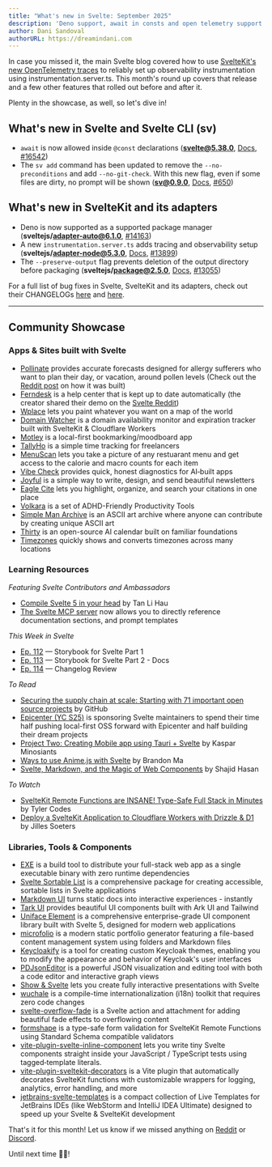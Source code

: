 ```yaml
---
title: "What's new in Svelte: September 2025"
description: 'Deno support, await in consts and open telemetry support'
author: Dani Sandoval
authorURL: https://dreamindani.com
---
```


In case you missed it, the main Svelte blog covered how to use [SvelteKit's new OpenTelemetry traces](https://svelte.dev/blog/sveltekit-integrated-observability) to reliably set up observability instrumentation using instrumentation.server.ts. This month's round up covers that release and a few other features that rolled out before and after it.

Plenty in the showcase, as well, so let's dive in!

## What's new in Svelte and Svelte CLI (sv)

- `await` is now allowed inside `@const` declarations (**svelte@5.38.0**, [Docs](https://svelte.dev/docs/svelte/await), [#16542](https://github.com/sveltejs/svelte/pull/16542))
- The `sv add` command has been updated to remove the `--no-preconditions` and add `--no-git-check`. With this new flag, even if some files are dirty, no prompt will be shown (**sv@0.9.0**, [Docs](https://svelte.dev/docs/cli/sv-add), [#650](https://github.com/sveltejs/cli/pull/650))

## What's new in SvelteKit and its adapters

- Deno is now supported as a supported package manager (**sveltejs/adapter-auto@6.1.0**, [#14163](https://github.com/sveltejs/kit/pull/14163))
- A new `instrumentation.server.ts` adds tracing and observability setup (**sveltejs/adapter-node@5.3.0**, [Docs](https://svelte.dev/docs/kit/observability), [#13899](https://github.com/sveltejs/kit/pull/13899))
- The `--preserve-output` flag prevents deletion of the output directory before packaging (**sveltejs/package@2.5.0**, [Docs](https://svelte.dev/docs/kit/packaging), [#13055](https://github.com/sveltejs/kit/pull/13055))

For a full list of bug fixes in Svelte, SvelteKit and its adapters, check out their CHANGELOGs [here](https://github.com/sveltejs/svelte/blob/main/packages/svelte/CHANGELOG.md) and [here](https://github.com/sveltejs/kit/tree/main/packages).

---

## Community Showcase

### Apps & Sites built with Svelte

- [Pollinate](https://apps.apple.com/us/app/pollinate-pollen-forecast/id6749463028) provides accurate forecasts designed for allergy sufferers who want to plan their day, or vacation, around pollen levels (Check out the [Reddit post](https://www.reddit.com/r/sveltejs/comments/1mk05ym/mobile_app_made_with_svelte_5_capacitor/) on how it was built)
- [Ferndesk](https://ferndesk.com/) is a help center that is kept up to date automatically (the creator shared their demo on the [Svelte Reddit](https://www.reddit.com/r/sveltejs/comments/1mqe9ez/i_built_a_tool_that_keeps_your_help_center_up_to/))
- [Wplace](https://wplace.live/) lets you paint whatever you want on a map of the world
- [Domain Watcher](https://github.com/Scorpio3310/domain-watcher) is a domain availability monitor and expiration tracker built with SvelteKit & Cloudflare Workers
- [Motley](https://trymotley.com/) is a local-first bookmarking/moodboard app
- [TallyHo](https://tallyho.app/) is a simple time tracking for freelancers
- [MenuScan](https://www.getmenuscan.app/) lets you take a picture of any restuarant menu and get access to the calorie and macro counts for each item
- [Vibe Check](https://vibechecked.app/) provides quick, honest diagnostics for AI‑built apps
- [Joyful](https://joyful.to/) is a simple way to write, design, and send beautiful newsletters
- [Eagle Cite](https://eaglecite.com/) lets you highlight, organize, and search your citations in one place
- [Volkara](https://volkara.stormlightlabs.org/) is a set of ADHD-Friendly Productivity Tools
- [Simple Man Archive](https://simplemanarchive.com/) is an ASCII art archive where anyone can contribute by creating unique ASCII art
- [Thirty](https://github.com/thirtycalendar/thirty) is an open-source AI calendar built on familiar foundations
- [Timezones](https://time.tem.dev/) quickly shows and converts timezones across many locations

### Learning Resources

_Featuring Svelte Contributors and Ambassadors_

- [Compile Svelte 5 in your head](https://lihautan.com/compile-svelte-5-in-your-head) by Tan Li Hau
- [The Svelte MCP server](https://www.reddit.com/r/sveltejs/comments/1mju9yj/new_features_in_the_svelte_mcp_server_directly/) now allows you to directly reference documentation sections, and prompt templates

_This Week in Svelte_

- [Ep. 112](https://www.youtube.com/watch?v=GQLgq09-knM) — Storybook for Svelte Part 1
- [Ep. 113](https://www.youtube.com/watch?v=aerlBIuinFQ) — Storybook for Svelte Part 2 - Docs
- [Ep. 114](https://www.youtube.com/watch?v=FnUWuLQDCfM) — Changelog Review

_To Read_

- [Securing the supply chain at scale: Starting with 71 important open source projects](https://github.blog/open-source/maintainers/securing-the-supply-chain-at-scale-starting-with-71-important-open-source-projects/) by GitHub
- [Epicenter (YC S25)](https://www.reddit.com/r/sveltejs/comments/1mjqq3t/update_epicenter_yc_s25_just_sponsored_our_first/) is sponsoring Svelte maintainers to spend their time half pushing local-first OSS forward with Epicenter and half building their dream projects
- [Project Two: Creating Mobile app using Tauri + Svelte](https://minosiants.com/blog/two-project) by Kaspar Minosiants
- [Ways to use Anime.js with Svelte](https://brandonma.dev/blog/animejs-svelte/) by Brandon Ma
- [Svelte, Markdown, and the Magic of Web Components](https://www.sh4jid.me/blog/svelte-markdown-and-the-magic-of-web-components) by Shajid Hasan

_To Watch_

- [SvelteKit Remote Functions are INSANE! Type-Safe Full Stack in Minutes](https://www.youtube.com/watch?v=Xbdiwq_88iE) by Tyler Codes
- [Deploy a SvelteKit Application to Cloudflare Workers with Drizzle & D1](https://www.youtube.com/watch?v=ZZaExhqW5II) by Jilles Soeters

### Libraries, Tools & Components

- [EXE](https://github.com/Hugo-Dz/exe) is a build tool to distribute your full-stack web app as a single executable binary with zero runtime dependencies
- [Svelte Sortable List](https://github.com/rodrigodagostino/svelte-sortable-list) is a comprehensive package for creating accessible, sortable lists in Svelte applications
- [Markdown UI](https://github.com/BlueprintLabIO/markdown-ui) turns static docs into interactive experiences - instantly
- [Tark UI](https://www.tarkui.com/) provides beautiful UI components built with Ark UI and Tailwind
- [Uniface Element](https://github.com/ticatec/uniface-element) is a comprehensive enterprise-grade UI component library built with Svelte 5, designed for modern web applications
- [microfolio](https://github.com/aker-dev/microfolio) is a modern static portfolio generator featuring a file-based content management system using folders and Markdown files
- [Keycloakify](https://docs.keycloakify.dev/) is a tool for creating custom Keycloak themes, enabling you to modify the appearance and behavior of Keycloak's user interfaces
- [PDJsonEditor](https://github.com/podosoft-dev/pdjsoneditor) is a powerful JSON visualization and editing tool with both a code editor and interactive graph views
- [Show & Svelte](https://github.com/retrotheft/show-and-svelte) lets you create fully interactive presentations with Svelte
- [wuchale](https://github.com/wuchalejs/wuchale) is a compile-time internationalization (i18n) toolkit that requires zero code changes
- [svelte-overflow-fade](https://github.com/harshmandan/svelte-overflow-fade?tab=readme-ov-file) is a Svelte action and attachment for adding beautiful fade effects to overflowing content
- [formshape](https://www.npmjs.com/package/formshape) is a type-safe form validation for SvelteKit Remote Functions using Standard Schema compatible validators
- [vite-plugin-svelte-inline-component](https://github.com/hanielu/vite-plugin-svelte-inline-component) lets you write tiny Svelte components straight inside your JavaScript / TypeScript tests using tagged‑template literals.
- [vite-plugin-sveltekit-decorators](https://github.com/KiraPC/vite-plugin-sveltekit-decorators) is a Vite plugin that automatically decorates SvelteKit functions with customizable wrappers for logging, analytics, error handling, and more
- [jetbrains-svelte-templates](https://github.com/ruben-sprengel/jetbrains-svelte-templates) is a compact collection of Live Templates for JetBrains IDEs (like WebStorm and IntelliJ IDEA Ultimate) designed to speed up your Svelte & SvelteKit development

That's it for this month! Let us know if we missed anything on [Reddit](https://www.reddit.com/r/sveltejs/) or [Discord](https://discord.gg/svelte).

Until next time 👋🏼!
